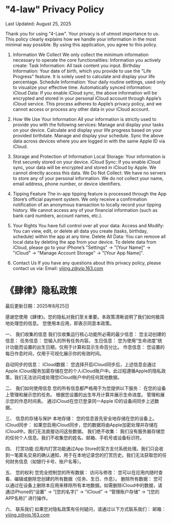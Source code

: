 # "4-law" Privacy Policy

Last Updated: August 25, 2025

Thank you for using "4-Law". Your privacy is of utmost importance to us. This policy clearly explains how we handle your information in the most minimal way possible.
By using this application, you agree to this policy.

1. Information We Collect
We only collect the minimum information necessary to operate the core functionalities:
Information you actively create:
Task Information: All task content you input.
Birthday Information: Your date of birth, which you provide to use the "Life Progress" feature. It is solely used to calculate and display your life percentage.
Schedule Information: Your daily routine settings, used only to visualize your effective time.
Automatically synced information:
iCloud Data: If you enable iCloud sync, the above information will be encrypted and stored in your personal iCloud account through Apple’s iCloud service. This process adheres to Apple’s privacy policy, and we cannot access or process any other data in your iCloud account.

2. How We Use Your Information
All your information is strictly used to provide you with the following services:
Manage and display your tasks on your device.
Calculate and display your life progress based on your provided birthdate.
Manage and display your schedule.
Sync the above data across devices where you are logged in with the same Apple ID via iCloud.

3. Storage and Protection of Information
Local Storage: Your information is first securely stored on your device.
iCloud Sync: If you enable iCloud sync, your data will be encrypted and stored in iCloud by Apple. We cannot directly access this data.
We Do Not Collect: We have no servers to store any of your personal information. We do not collect your name, email address, phone number, or device identifiers.

4. Tipping Feature
The in-app tipping feature is processed through the App Store’s official payment system. We only receive a confirmation notification of an anonymous transaction to locally record your tipping history. We cannot access any of your financial information (such as bank card numbers, account names, etc.).

5. Your Rights
You have full control over all your data:
Access and Modify: You can view, edit, or delete all data you create (tasks, birthday, schedule) within the app at any time.
Delete All Data: You can remove all local data by deleting the app from your device. To delete data from iCloud, please go to your iPhone’s "Settings" -> "[Your Name]" -> "iCloud" -> "Manage Account Storage" -> "[Your App Name]".

6. Contact Us
If you have any questions about this privacy policy, please contact us via:
Email: yijing.z@vip.163.com




# 《肆律》隐私政策

最后更新日期：2025年8月25日

感谢您使用《肆律》。您的隐私对我们至关重要。本政策清晰说明了我们如何极简地处理您的信息。
您使用本应用，即表示同意本政策。

一、 我们收集的信息
我们仅收集运行核心功能所必需的最少信息：
您主动创建的信息：
任务信息： 您输入的所有任务内容。
生日信息： 您为使用“生命进度”统计功能而设置的出生日期，仅用于计算和显示生命百分比。
作息信息： 您设置的每日作息时间，仅用于可视化展示你的有效时间。

自动同步的信息：
iCloud数据： 您选择开启iCloud同步后，上述信息会通过Apple iCloud服务加密存储在您的个人iCloud账户中。此过程遵循Apple的隐私政策，我们无法访问或处理您iCloud账户中的任何其他数据。

二、 我们如何使用信息
您的所有信息都严格用于为您提供以下服务：
在您的设备上管理和展示您的任务。
根据您设置的出生年月计算并展示生命进度。
管理和展示您的作息时间表。
通过iCloud在您已登录同一Apple ID的设备间同步上述数据。

三、 信息的存储与保护
本地存储： 您的信息首先安全地存储在您的设备上。
iCloud同步： 如果您启用iCloud同步，您的数据将由Apple加密处理并存储在iCloud中。我们无法直接访问这些数据。
我们绝不收集： 我们没有服务器存储您的任何个人信息。我们不收集您的姓名、邮箱、手机号或设备标识符。

四、 打赏功能
应用内打赏功能通过App Store的官方支付系统处理。我们只会收到一笔匿名交易的确认通知，用于在本地记录您的打赏历史。我们无法获取您的任何财务信息（如银行卡号、账户名等）。

五、 您的权利
您完全控制您的所有数据：
访问与修改： 您可以在应用内随时查看、编辑或删除您创建的所有数据（任务、生日、作息）。
删除所有数据： 您可以通过在设备上删除本应用来移除所有本地数据。如需删除iCloud中的数据，请通过iPhone的“设置” -> “[您的名字]” -> “iCloud” -> “管理账户存储” -> “[您的APP名称]” 进行操作。

六、 联系我们
如果您对隐私政策有任何疑问，请通过以下方式联系我们：
邮箱：yijing.z@vip.163.com
